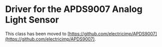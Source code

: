# Driver for the APDS9007 Analog Light Sensor

This class has been moved to [https://github.com/electricimp/APDS9007](https://github.com/electricimp/APDS9007).
